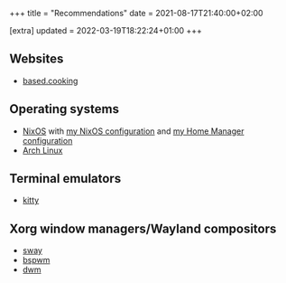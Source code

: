 +++
title = "Recommendations"
date = 2021-08-17T21:40:00+02:00

[extra]
updated = 2022-03-19T18:22:24+01:00
+++
## Websites

- [based.cooking](https://based.cooking)

## Operating systems

- [NixOS](https://nixos.org/) with [my NixOS configuration](https://codeberg.org/papojari/nixos-config) and [my Home Manager configuration](https://codeberg.org/papojari/home-manager-config)
- [Arch Linux](https://archlinux.org/)

## Terminal emulators

- [kitty](https://sw.kovidgoyal.net/kitty/)

## Xorg window managers/Wayland compositors

- [sway](https://github.com/swaywm/sway)
- [bspwm](https://github.com/baskerville/bspwm)
- [dwm](https://dwm.suckless.org/)
